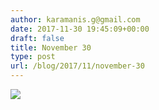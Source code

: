 ```yaml
---
author: karamanis.g@gmail.com
date: 2017-11-30 19:45:09+00:00
draft: false
title: November 30
type: post
url: /blog/2017/11/november-30
---
```




  
   ![](/images/2017-11-30-201711november-30/IMG_2929.jpg)

  


